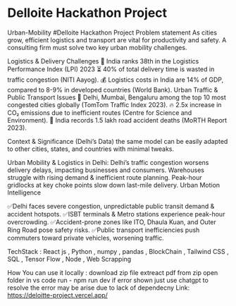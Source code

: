 # Delloite Hackathon Project 

Urban-Mobility
#Delloite Hackathon Project
Problem statement As cities grow, efficient logistics and transport are vital for productivity and safety. A consulting firm must solve two key urban mobility challenges.

Logistics & Delivery Challenges 🚛 India ranks 38th in the Logistics Performance Index (LPI) 2023 ⏳ 40% of total delivery time is wasted in traffic congestion (NITI Aayog). 💰 Logistics costs in India are 14% of GDP, compared to 8-9% in developed countries (World Bank).
Urban Traffic & Public Transport Issues 🚗 Delhi, Mumbai, Bengaluru among the top 10 most congested cities globally (TomTom Traffic Index 2023). 🔥 2.5x increase in CO₂ emissions due to inefficient routes (Centre for Science and Environment). 🏥 India records 1.5 lakh road accident deaths (MoRTH Report 2023).

Context & Significance (Delhi’s Data) the same model can be easily adapted to other cities, states, and countries with minimal tweaks.

Urban Mobility & Logistics in Delhi: Delhi’s traffic congestion worsens delivery delays, impacting businesses and consumers. Warehouses struggle with rising demand & inefficient route planning. Peak-hour gridlocks at key choke points slow down last-mile delivery. Urban Motion Intelligence

✅Delhi faces severe congestion, unpredictable public transit demand & accident hotspots. ✅ISBT terminals & Metro stations experience peak-hour overcrowding. ✅Accident-prone zones like ITO, Dhaula Kuan, and Outer Ring Road pose safety risks. ✅Public transport inefficiencies push commuters toward private vehicles, worsening traffic.

TechStack : React js , Python , numpy , pandas , BlockChain , Tailwind CSS , SQL , Tensor Flow , Node , Web Scrapping

How You can use it locally :
download zip file 
extreact pdf from zip 
open folder in vs code
run - npm run dev 
if error shown just use chatgpt to resolve the error may be arise due to lack of dependecny
Link: https://deloitte-project.vercel.app/
